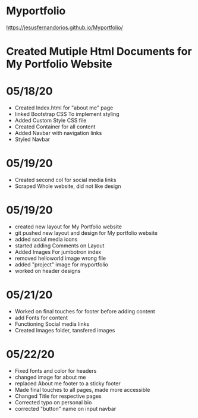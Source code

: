 # Myportfolio
https://jesusfernandorios.github.io/Myportfolio/

# Created Mutiple Html Documents for My Portfolio Website

# 05/18/20
- Created Index.html for "about me" page
- linked Bootstrap CSS To implement styling
- Added Custom Style CSS file
- Created Container for all content
- Added Navbar with navigation links
- Styled Navbar

# 05/19/20
- Created second col for social media links
- Scraped Whole website, did not like design

#  05/19/20
- created new layout for My Portfolio website
- git pushed new layout and design for My portfolio website
- added social media icons
- started adding Comments on Layout
- Added Images For jumbotron index
- removed helloworld image wrong file
- added "project" image for myportfolio
- worked on header designs

# 05/21/20
- Worked on final touches for footer before adding content
- add Fonts for content
- Functioning Social media links
- Created Images folder, tansfered images

# 05/22/20
- Fixed fonts and color for headers
- changed image for about me
- replaced About me footer to a sticky footer
- Made final touches to all pages, made more accessible
- Changed Title for respective pages
- Corrected typo on personal bio
- corrected "button" name on input navbar